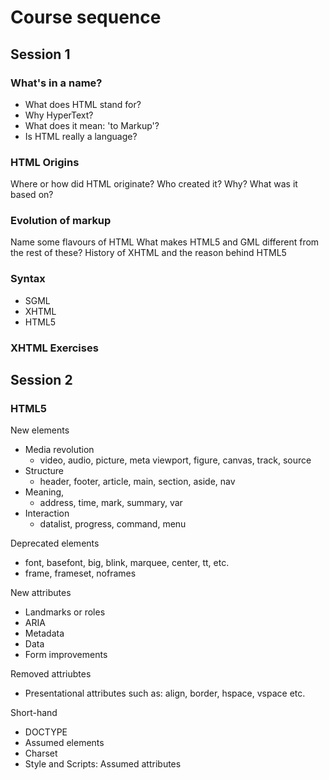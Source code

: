 # Course sequence

## Session 1

### What's in a name?

- What does HTML stand for?
- Why HyperText?
- What does it mean: 'to Markup'?
- Is HTML really a language?

### HTML Origins

Where or how did HTML originate?
Who created it?
Why?
What was it based on?

### Evolution of markup

Name some flavours of HTML
What makes HTML5 and GML different from the rest of these?
History of XHTML and the reason behind HTML5

### Syntax

- SGML
- XHTML
- HTML5

### XHTML Exercises

## Session 2

### HTML5

New elements

 - Media revolution
   - video, audio, picture, meta viewport, figure, canvas, track, source
 - Structure
   - header, footer, article, main, section, aside, nav
 - Meaning, 
   - address, time, mark, summary, var
 - Interaction
   - datalist, progress, command, menu

Deprecated elements
 - font, basefont, big, blink, marquee, center, tt, etc.
 - frame, frameset, noframes

New attributes

 - Landmarks or roles
 - ARIA
 - Metadata
 - Data
 - Form improvements

Removed attriubtes
 - Presentational attributes such as: align, border, hspace, vspace etc.

Short-hand

 - DOCTYPE
 - Assumed elements
 - Charset
 - Style and Scripts: Assumed attributes 
